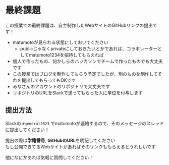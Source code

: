 # 最終課題

この授業での最終課題は、自主制作したWebサイトのGitHubリンクの提出です！

- matumotoが見られる状態にしておいてください
  - publicじゃなくprivateにしておきたいとかであれば、コラボレーターとしてmatumoto1234を招待してもらえれば
- 個人で作ったもの、何かしらのハッカソンでチームで作ったものでも大丈夫です
- この授業ではブログを制作してもらう予定でしたが、別のものを制作してそれを提出してもらってもOKです
- みなさんのアカウントのリポジトリで大丈夫です
- リポジトリのURLをSlackで送ってもらった人に単位を付与します

## 提出方法

Slackの `#general2023` でmatumotoが連絡するので、そのメッセージのスレッドに提出してください！

提出の際は**学籍番号**, **GitHubのURL**を明記してください  
もし公開できてるWebサイトがあればそのリンクももらえるとうれしいです

他になにかあれば気軽に質問してください！
